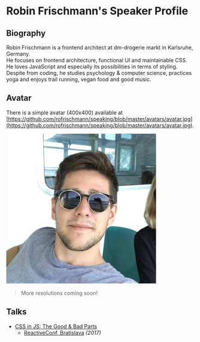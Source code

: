# Robin Frischmann's Speaker Profile

## Biography

Robin Frischmann is a frontend architect at dm-drogerie markt in Karlsruhe, Germany.<br>
He focuses on frontend architecture, functional UI and maintainable CSS. He loves JavaScript and especially its possibilities in terms of styling.<br>
Despite from coding, he studies psychology & computer science, practices yoga and enjoys trail running, vegan food and good music.


## Avatar
There is a simple avatar (400x400) available at [https://github.com/rofrischmann/speaking/blob/master/avatars/avatar.jpg](https://github.com/rofrischmann/speaking/blob/master/avatars/avatar.jpg).

<img src="./avatars/avatar.jpg">

> More resolutions coming soon!

## Talks

* [CSS in JS: The Good & Bad Parts](talks/CSS_in_JS_The_Good_Bad_Parts.md)
  - [ReactiveConf, Bratislava](http://reactiveconf.com) *(2017)*